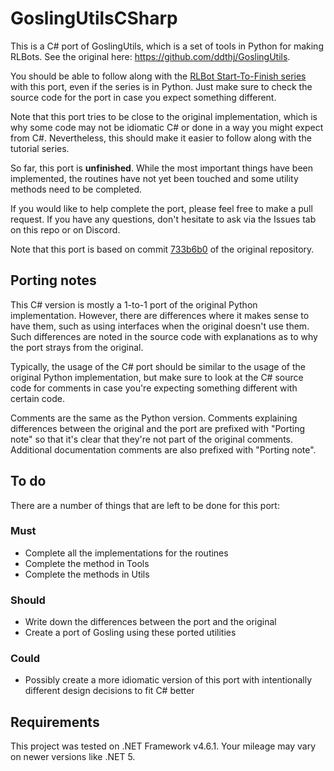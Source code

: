 # GoslingUtilsCSharp

This is a C# port of GoslingUtils, which is a set of tools in Python for making RLBots. See the original
here: https://github.com/ddthj/GoslingUtils.

You should be able to follow along with the
[RLBot Start-To-Finish series](https://www.youtube.com/playlist?list=PL2MGDOTjPtl8fuoXmqxTmASW1ZtrPEXQ2) with this port,
even if the series is in Python. Just make sure to check the source code for the port in case you expect something
different.

Note that this port tries to be close to the original implementation, which is why some code may not be idiomatic C# or
done in a way you might expect from C#. Nevertheless, this should make it easier to follow along with the tutorial
series.

So far, this port is **unfinished**. While the most important things have been implemented, the routines have not yet
been touched and some utility methods need to be completed.

If you would like to help complete the port, please feel free to make a pull request. If you have any questions, don't
hesitate to ask via the Issues tab on this repo or on Discord.

Note that this port is based on commit
[733b6b0](https://github.com/ddthj/GoslingUtils/commit/733b6b05bc9cab8da596d6ed324fbfbf179100a0) of the original
repository.

## Porting notes

This C# version is mostly a 1-to-1 port of the original Python implementation. However, there are differences where it
makes sense to have them, such as using interfaces when the original doesn't use them. Such differences are noted in the
source code with explanations as to why the port strays from the original.

Typically, the usage of the C# port should be similar to the usage of the original Python implementation, but make sure
to look at the C# source code for comments in case you're expecting something different with certain code.

Comments are the same as the Python version. Comments explaining differences between the original and the port are
prefixed with "Porting note" so that it's clear that they're not part of the original comments. Additional documentation
comments are also prefixed with "Porting note".

## To do

There are a number of things that are left to be done for this port:

### Must

* Complete all the implementations for the routines
* Complete the method in Tools
* Complete the methods in Utils

### Should

* Write down the differences between the port and the original
* Create a port of Gosling using these ported utilities

### Could

* Possibly create a more idiomatic version of this port with intentionally different design decisions to fit C# better

## Requirements

This project was tested on .NET Framework v4.6.1. Your mileage may vary on newer versions like .NET 5.
